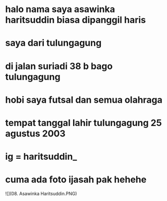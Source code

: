 # halo nama saya asawinka haritsuddin biasa dipanggil haris
# saya dari tulungagung 
# di jalan suriadi 38 b bago tulungagung
# hobi saya futsal dan semua olahraga 
# tempat tanggal lahir tulungagung 25 agustus 2003
# ig = haritsuddin_
# cuma ada foto ijasah pak hehehe
![](08. Asawinka Haritsuddin.PNG)
